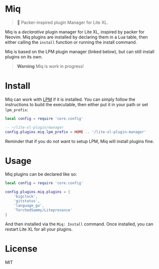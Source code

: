 # Miq
> 🐌 Packer-inspired plugin Manager for Lite XL.

Miq is a *declarative* plugin manager for Lite XL, inspired by packer
for Neovim. Miq plugins are installed by declaring them in a Lua table,
then either calling the `install` function or running the install command.

Miq is based on the LPM plugin manager (linked below), but can
still install plugins on its own.

> **Warning**
> Miq is work in progress!

# Install
Miq can work with [LPM](https://github.com/adamharrison/lite-xl-plugin-manager)
if it is installed. You can simply follow the instructions to build the executable,
then either put it in your path or set `lpm_prefix`:
```lua
local config = require 'core.config'

-- ~/lite-xl-plugin/manager
config.plugins.miq.lpm_prefix = HOME .. '/lite-xl-plugin-manager'
```

Reminder that if you do not want to setup LPM, Miq will install plugins fine.

# Usage
Miq plugins can be declared like so:

```lua
local config = require 'core.config'

config.plugins.miq.plugins = {
	'bigclock',
	'gitstatus',
	'language_go',
	'TorchedSammy/Litepresence'
}
```

And then installed via the `Miq: Install` command.
Once installed, you can restart Lite XL for all your plugins.

# License
MIT
